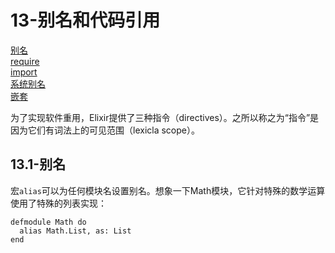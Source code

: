 13-别名和代码引用
=================
[别名]() <br/>
[require]() <br/>
[import]() <br/>
[系统别名]() <br/>
[嵌套]() <br/>

为了实现软件重用，Elixir提供了三种指令（directives）。之所以称之为“指令”是因为它们有词法上的可见范围（lexicla scope）。

## 13.1-别名
宏```alias```可以为任何模块名设置别名。想象一下Math模块，它针对特殊的数学运算使用了特殊的列表实现：
```
defmodule Math do
  alias Math.List, as: List
end
```

